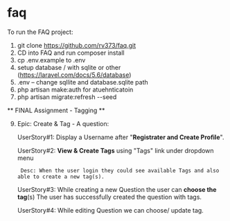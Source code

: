 # faq

To run the FAQ project:

1. git clone https://github.com/rv373/faq.git
2. CD into FAQ and run composer install
3. cp .env.example to .env
4. setup database / with sqlite or other (https://laravel.com/docs/5.6/database)
5. .env – change sqllite and database.sqlite path
6. php artisan make:auth for atuehnticatoin
8. php artisan migrate:refresh --seed

** FINAL Assignment - Tagging **

9) Epic: Create & Tag - A question:	

    UserStory#1: Display a Username after "**Registrater and Create Profile**".     
    
    UserStory#2: **View & Create Tags** using "Tags" link under dropdown menu
    
        Desc: When the user login they could see available Tags and also able to create a new tag(s).
        
    UserStory#3: While creating a new Question the user can **choose the tag**(s)
        The user has successfully created the question with tags.
        
    UserStory#4: While editing Question we can choose/ update tag.
